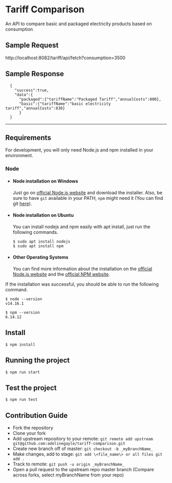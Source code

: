 # Tariff Comparison

An API to compare basic and packaged electricity products based on consumption

## Sample Request

http://localhost:8082/tariff/api/fetch?consumption=3500

## Sample Response

```
  {
    "success":true,
    "data":{
      "packaged":{"tariffName":"Packaged Tariff","annualCosts":800},
      "basic":{"tariffName":"basic electricity tariff","annualCosts":830}
      }
  }

```

---

## Requirements

For development, you will only need Node.js and npm installed in your environment.

### Node

- #### Node installation on Windows

  Just go on [official Node.js website](https://nodejs.org/) and download the installer.
  Also, be sure to have `git` available in your PATH, `npm` might need it (You can find git [here](https://git-scm.com/)).

- #### Node installation on Ubuntu

  You can install nodejs and npm easily with apt install, just run the following commands.

      $ sudo apt install nodejs
      $ sudo apt install npm

- #### Other Operating Systems
  You can find more information about the installation on the [official Node.js website](https://nodejs.org/) and the [official NPM website](https://npmjs.org/).

If the installation was successful, you should be able to run the following command.

    $ node --version
    v14.16.1

    $ npm --version
    6.14.12

## Install

    $ npm install

## Running the project

    $ npm run start

## Test the project

    $ npm run test

## Contribution Guide

- Fork the repository
- Clone your fork
- Add upstream repository to your remote:
  `git remote add upstream git@github.com:adelinegayle/tariff-comparison.git`
- Create new branch off of master: `git checkout -b _myBranchName_`
- Make changes, add to stage: `git add \<file_name\> or all files git add .`
- Track to remote: `git push -u origin _myBranchName_`
- Open a pull request to the upstream repo master branch (Compare across forks, select myBranchName from your repo)
